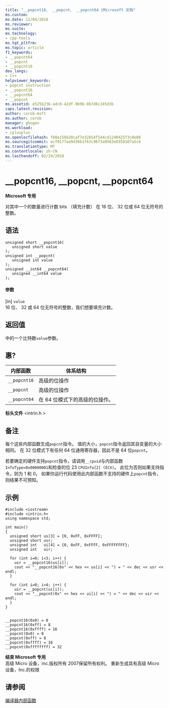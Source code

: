 ```yaml
---
title: "__popcnt16、 __popcnt、 __popcnt64 |Microsoft 文档"
ms.custom: 
ms.date: 11/04/2016
ms.reviewer: 
ms.suite: 
ms.technology:
- cpp-tools
ms.tgt_pltfrm: 
ms.topic: article
f1_keywords:
- __popcnt64
- __popcnt
- __popcnt16
dev_langs:
- C++
helpviewer_keywords:
- popcnt instruction
- __popcnt16
- __popcnt64
- __popcnt
ms.assetid: e525b236-adc8-42df-9b9b-8b7d8c245d3b
caps.latest.revision: 
author: corob-msft
ms.author: corob
manager: ghogen
ms.workload:
- cplusplus
ms.openlocfilehash: f88e15bb20caf7e32b54f544cd1240425f3c8e08
ms.sourcegitcommit: ecf0177ae9d36b1f63c9673a9583e0359107a5cb
ms.translationtype: MT
ms.contentlocale: zh-CN
ms.lasthandoff: 02/19/2018
---
```

# <a name="popcnt16-popcnt-popcnt64"></a>__popcnt16, __popcnt, __popcnt64
**Microsoft 专用**  
  
 对其中一个的数量进行计数 bits （填充计数） 在 16 位、 32 位或 64 位无符号的整数。  
  
## <a name="syntax"></a>语法  
  
```  
unsigned short __popcnt16(  
   unsigned short value  
);  
unsigned int __popcnt(  
   unsigned int value  
);  
unsigned __int64 __popcnt64(  
   unsigned __int64 value  
);  
```  
  
#### <a name="parameters"></a>参数  
 [in] `value`  
 16 位、 32 或 64 位无符号的整数，我们想要填充计数。  
  
## <a name="return-value"></a>返回值  
 中的一个比特数`value`参数。  
  
## <a name="requirements"></a>惠?  
  
|内部函数|体系结构|  
|---------------|------------------|  
|`__popcnt16`|高级的位操作|  
|`__popcnt`|高级的位操作|  
|`__popcnt64`|在 64 位模式下的高级的位操作。|  
  
 **标头文件** \<intrin.h >  
  
## <a name="remarks"></a>备注  
 每个这些内部函数生成`popcnt`指令。  值的大小，`popcnt`指令返回其自变量的大小相同。  在 32 位模式下有任何 64 位通用寄存器，因此不是 64 位`popcnt`。  
  
 若要确定的硬件支持`popcnt`指令，请调用`__cpuid`与内部函数`InfoType=0x00000001`和检查的位 23 `CPUInfo[2] (ECX)`。 此位为否则如果支持指令，则为 1 和 0。 如果你运行代码使用此内部函数不支持的硬件上`popcnt`指令，则结果不可预知。  
  
## <a name="example"></a>示例  
  
```  
#include <iostream>   
#include <intrin.h>   
using namespace std;   
  
int main()   
{  
  unsigned short us[3] = {0, 0xFF, 0xFFFF};  
  unsigned short usr;  
  unsigned int   ui[4] = {0, 0xFF, 0xFFFF, 0xFFFFFFFF};  
  unsigned int   uir;  
  
  for (int i=0; i<3; i++) {  
    usr = __popcnt16(us[i]);  
    cout << "__popcnt16(0x" << hex << us[i] << ") = " << dec << usr << endl;  
  }  
  
  for (int i=0; i<4; i++) {  
    uir = __popcnt(ui[i]);  
    cout << "__popcnt(0x" << hex << ui[i] << ") = " << dec << uir << endl;  
  }  
}  
  
```  
  
```Output  
__popcnt16(0x0) = 0  
__popcnt16(0xff) = 8  
__popcnt16(0xffff) = 16  
__popcnt(0x0) = 0  
__popcnt(0xff) = 8  
__popcnt(0xffff) = 16  
__popcnt(0xffffffff) = 32  
```  
  
**结束 Microsoft 专用**  
 高级 Micro 设备，inc.版权所有 2007保留所有权利。 重新生成具有高级 Micro 设备，Inc.的权限  
  
## <a name="see-also"></a>请参阅  
 [编译器内部函数](../intrinsics/compiler-intrinsics.md)
